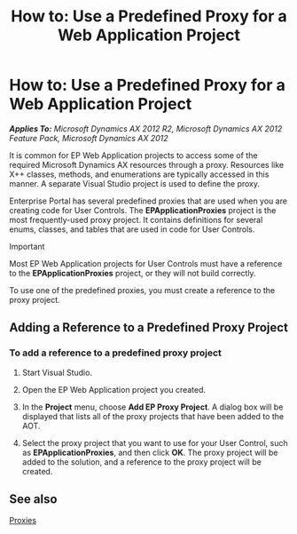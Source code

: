 ﻿---
title: 'How to: Use a Predefined Proxy for a Web Application Project'
TOCTitle: 'How to: Use a Predefined Proxy for a Web Application Project'
ms:assetid: 5f6c35f4-65d7-4d68-8351-258dbebb36f3
ms:mtpsurl: https://msdn.microsoft.com/en-us/library/Gg846077(v=AX.60)
ms:contentKeyID: 35245348
ms.date: 11/07/2012
mtps_version: v=AX.60
---

# How to: Use a Predefined Proxy for a Web Application Project 


_**Applies To:** Microsoft Dynamics AX 2012 R2, Microsoft Dynamics AX 2012 Feature Pack, Microsoft Dynamics AX 2012_

It is common for EP Web Application projects to access some of the required Microsoft Dynamics AX resources through a proxy. Resources like X++ classes, methods, and enumerations are typically accessed in this manner. A separate Visual Studio project is used to define the proxy.

Enterprise Portal has several predefined proxies that are used when you are creating code for User Controls. The **EPApplicationProxies** project is the most frequently-used proxy project. It contains definitions for several enums, classes, and tables that are used in code for User Controls.


> [!IMPORTANT]
> <P>Most EP Web Application projects for User Controls must have a reference to the <STRONG>EPApplicationProxies</STRONG> project, or they will not build correctly.</P>



To use one of the predefined proxies, you must create a reference to the proxy project.

## Adding a Reference to a Predefined Proxy Project

### To add a reference to a predefined proxy project

1.  Start Visual Studio.

2.  Open the EP Web Application project you created.

3.  In the **Project** menu, choose **Add EP Proxy Project**. A dialog box will be displayed that lists all of the proxy projects that have been added to the AOT.

4.  Select the proxy project that you want to use for your User Control, such as **EPApplicationProxies**, and then click **OK**. The proxy project will be added to the solution, and a reference to the proxy project will be created.

## See also

[Proxies](proxies.md)

